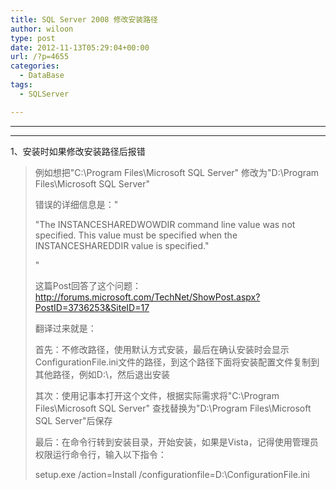 ```yaml
---
title: SQL Server 2008 修改安装路径
author: wiloon
type: post
date: 2012-11-13T05:29:04+00:00
url: /?p=4655
categories:
  - DataBase
tags:
  - SQLServer

---
```

****
  
**** 

1、安装时如果修改安装路径后报错

> 例如想把"C:\Program Files\Microsoft SQL Server" 修改为"D:\Program Files\Microsoft SQL Server"
> 
> 错误的详细信息是："
> 
> "The INSTANCESHAREDWOWDIR command line value was not specified. This value must be specified when the INSTANCESHAREDDIR value is specified."
> 
> "
> 
> 这篇Post回答了这个问题：<a title="http://forums.microsoft.com/TechNet/ShowPost.aspx?PostID=3736253&SiteID=17" href="http://forums.microsoft.com/TechNet/ShowPost.aspx?PostID=3736253&SiteID=17" target="_blank">http://forums.microsoft.com/TechNet/ShowPost.aspx?PostID=3736253&SiteID=17</a>
> 
> 翻译过来就是：
> 
> 首先：不修改路径，使用默认方式安装，最后在确认安装时会显示ConfigurationFile.ini文件的路径，到这个路径下面将安装配置文件复制到其他路径，例如D:\，然后退出安装
> 
> 其次：使用记事本打开这个文件，根据实际需求将"C:\Program Files\Microsoft SQL Server" 查找替换为"D:\Program Files\Microsoft SQL Server"后保存
> 
> 最后：在命令行转到安装目录，开始安装，如果是Vista，记得使用管理员权限运行命令行，输入以下指令：
> 
> setup.exe /action=Install /configurationfile=D:\ConfigurationFile.ini
>